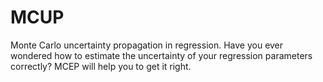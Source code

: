 # MCUP
Monte Carlo uncertainty propagation in regression. Have you ever wondered how to estimate the uncertainty of your regression parameters correctly? MCEP will help you to get it right. 
